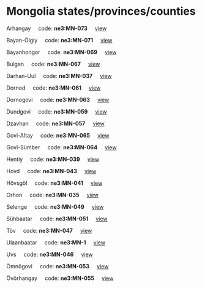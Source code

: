 # Mongolia states/provinces/counties
Arhangay&nbsp;&nbsp;&nbsp;&nbsp;&nbsp;code: **ne3:MN-073**&nbsp;&nbsp;&nbsp;&nbsp;&nbsp;[view](../../export/geojson/medium/ne3/mn/073.geojson)&nbsp;&nbsp;&nbsp;&nbsp;&nbsp;


Bayan-Ölgiy&nbsp;&nbsp;&nbsp;&nbsp;&nbsp;code: **ne3:MN-071**&nbsp;&nbsp;&nbsp;&nbsp;&nbsp;[view](../../export/geojson/medium/ne3/mn/071.geojson)&nbsp;&nbsp;&nbsp;&nbsp;&nbsp;


Bayanhongor&nbsp;&nbsp;&nbsp;&nbsp;&nbsp;code: **ne3:MN-069**&nbsp;&nbsp;&nbsp;&nbsp;&nbsp;[view](../../export/geojson/medium/ne3/mn/069.geojson)&nbsp;&nbsp;&nbsp;&nbsp;&nbsp;


Bulgan&nbsp;&nbsp;&nbsp;&nbsp;&nbsp;code: **ne3:MN-067**&nbsp;&nbsp;&nbsp;&nbsp;&nbsp;[view](../../export/geojson/medium/ne3/mn/067.geojson)&nbsp;&nbsp;&nbsp;&nbsp;&nbsp;


Darhan-Uul&nbsp;&nbsp;&nbsp;&nbsp;&nbsp;code: **ne3:MN-037**&nbsp;&nbsp;&nbsp;&nbsp;&nbsp;[view](../../export/geojson/medium/ne3/mn/037.geojson)&nbsp;&nbsp;&nbsp;&nbsp;&nbsp;


Dornod&nbsp;&nbsp;&nbsp;&nbsp;&nbsp;code: **ne3:MN-061**&nbsp;&nbsp;&nbsp;&nbsp;&nbsp;[view](../../export/geojson/medium/ne3/mn/061.geojson)&nbsp;&nbsp;&nbsp;&nbsp;&nbsp;


Dornogovi&nbsp;&nbsp;&nbsp;&nbsp;&nbsp;code: **ne3:MN-063**&nbsp;&nbsp;&nbsp;&nbsp;&nbsp;[view](../../export/geojson/medium/ne3/mn/063.geojson)&nbsp;&nbsp;&nbsp;&nbsp;&nbsp;


Dundgovi&nbsp;&nbsp;&nbsp;&nbsp;&nbsp;code: **ne3:MN-059**&nbsp;&nbsp;&nbsp;&nbsp;&nbsp;[view](../../export/geojson/medium/ne3/mn/059.geojson)&nbsp;&nbsp;&nbsp;&nbsp;&nbsp;


Dzavhan&nbsp;&nbsp;&nbsp;&nbsp;&nbsp;code: **ne3:MN-057**&nbsp;&nbsp;&nbsp;&nbsp;&nbsp;[view](../../export/geojson/medium/ne3/mn/057.geojson)&nbsp;&nbsp;&nbsp;&nbsp;&nbsp;


Govi-Altay&nbsp;&nbsp;&nbsp;&nbsp;&nbsp;code: **ne3:MN-065**&nbsp;&nbsp;&nbsp;&nbsp;&nbsp;[view](../../export/geojson/medium/ne3/mn/065.geojson)&nbsp;&nbsp;&nbsp;&nbsp;&nbsp;


Govĭ-Sümber&nbsp;&nbsp;&nbsp;&nbsp;&nbsp;code: **ne3:MN-064**&nbsp;&nbsp;&nbsp;&nbsp;&nbsp;[view](../../export/geojson/medium/ne3/mn/064.geojson)&nbsp;&nbsp;&nbsp;&nbsp;&nbsp;


Hentiy&nbsp;&nbsp;&nbsp;&nbsp;&nbsp;code: **ne3:MN-039**&nbsp;&nbsp;&nbsp;&nbsp;&nbsp;[view](../../export/geojson/medium/ne3/mn/039.geojson)&nbsp;&nbsp;&nbsp;&nbsp;&nbsp;


Hovd&nbsp;&nbsp;&nbsp;&nbsp;&nbsp;code: **ne3:MN-043**&nbsp;&nbsp;&nbsp;&nbsp;&nbsp;[view](../../export/geojson/medium/ne3/mn/043.geojson)&nbsp;&nbsp;&nbsp;&nbsp;&nbsp;


Hövsgöl&nbsp;&nbsp;&nbsp;&nbsp;&nbsp;code: **ne3:MN-041**&nbsp;&nbsp;&nbsp;&nbsp;&nbsp;[view](../../export/geojson/medium/ne3/mn/041.geojson)&nbsp;&nbsp;&nbsp;&nbsp;&nbsp;


Orhon&nbsp;&nbsp;&nbsp;&nbsp;&nbsp;code: **ne3:MN-035**&nbsp;&nbsp;&nbsp;&nbsp;&nbsp;[view](../../export/geojson/medium/ne3/mn/035.geojson)&nbsp;&nbsp;&nbsp;&nbsp;&nbsp;


Selenge&nbsp;&nbsp;&nbsp;&nbsp;&nbsp;code: **ne3:MN-049**&nbsp;&nbsp;&nbsp;&nbsp;&nbsp;[view](../../export/geojson/medium/ne3/mn/049.geojson)&nbsp;&nbsp;&nbsp;&nbsp;&nbsp;


Sühbaatar&nbsp;&nbsp;&nbsp;&nbsp;&nbsp;code: **ne3:MN-051**&nbsp;&nbsp;&nbsp;&nbsp;&nbsp;[view](../../export/geojson/medium/ne3/mn/051.geojson)&nbsp;&nbsp;&nbsp;&nbsp;&nbsp;


Töv&nbsp;&nbsp;&nbsp;&nbsp;&nbsp;code: **ne3:MN-047**&nbsp;&nbsp;&nbsp;&nbsp;&nbsp;[view](../../export/geojson/medium/ne3/mn/047.geojson)&nbsp;&nbsp;&nbsp;&nbsp;&nbsp;


Ulaanbaatar&nbsp;&nbsp;&nbsp;&nbsp;&nbsp;code: **ne3:MN-1**&nbsp;&nbsp;&nbsp;&nbsp;&nbsp;[view](../../export/geojson/medium/ne3/mn/1.geojson)&nbsp;&nbsp;&nbsp;&nbsp;&nbsp;


Uvs&nbsp;&nbsp;&nbsp;&nbsp;&nbsp;code: **ne3:MN-046**&nbsp;&nbsp;&nbsp;&nbsp;&nbsp;[view](../../export/geojson/medium/ne3/mn/046.geojson)&nbsp;&nbsp;&nbsp;&nbsp;&nbsp;


Ömnögovi&nbsp;&nbsp;&nbsp;&nbsp;&nbsp;code: **ne3:MN-053**&nbsp;&nbsp;&nbsp;&nbsp;&nbsp;[view](../../export/geojson/medium/ne3/mn/053.geojson)&nbsp;&nbsp;&nbsp;&nbsp;&nbsp;


Övörhangay&nbsp;&nbsp;&nbsp;&nbsp;&nbsp;code: **ne3:MN-055**&nbsp;&nbsp;&nbsp;&nbsp;&nbsp;[view](../../export/geojson/medium/ne3/mn/055.geojson)&nbsp;&nbsp;&nbsp;&nbsp;&nbsp;

